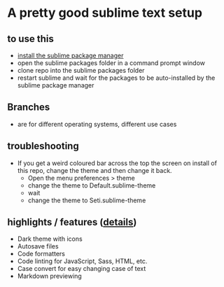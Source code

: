 # A pretty good sublime text setup

## to use this
* [install the sublime package manager](https://packagecontrol.io/installation)
* open the sublime packages folder in a command prompt window
* clone repo into the sublime packages folder
* restart sublime and wait for the packages to be auto-installed by the sublime package manager

## Branches
* are for different operating systems, different use cases

## troubleshooting
 * If you get a weird coloured bar across the top the screen on install of this repo, change the theme and then change it back.
    *  Open the menu preferences > theme
    *  change the theme to Default.sublime-theme
    *  wait
    *  change the theme to Seti.sublime-theme

## highlights / features ([details](DetailsREADME.md))
  * Dark theme with icons
  * Autosave files
  * Code formatters
  * Code linting for JavaScript, Sass, HTML, etc.
  * Case convert for easy changing case of text
  * Markdown previewing
 
